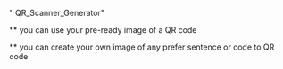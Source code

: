 " QR_Scanner_Generator" 

** you can use your pre-ready image of a QR code

** you can create your own image of any prefer sentence or code to QR code



